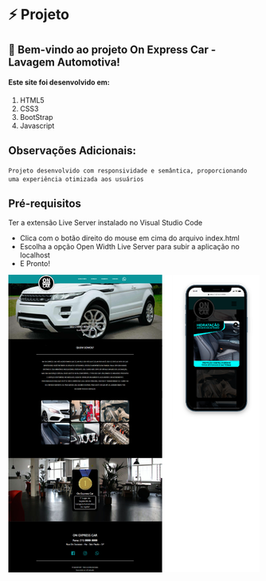 # ⚡ Projeto
## 🚀 Bem-vindo ao projeto On Express Car - Lavagem Automotiva!
#### Este site foi desenvolvido em:

1. HTML5
2. CSS3
3. BootStrap
4. Javascript

## Observações Adicionais:
`Projeto desenvolvido com responsividade e semântica, proporcionando uma experiência otimizada aos usuários`

## Pré-requisitos
Ter a extensão Live Server instalado no Visual Studio Code

- Clica com o botão direito do mouse em cima do arquivo index.html
- Escolha a opção Open Width Live Server para subir a aplicação no localhost
- E Pronto! 

<img src="./assets/img/readme.png" width="650" />